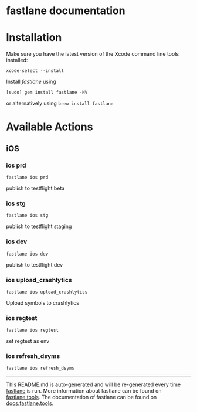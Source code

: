 fastlane documentation
================
# Installation

Make sure you have the latest version of the Xcode command line tools installed:

```
xcode-select --install
```

Install _fastlane_ using
```
[sudo] gem install fastlane -NV
```
or alternatively using `brew install fastlane`

# Available Actions
## iOS
### ios prd
```
fastlane ios prd
```
publish to testflight beta
### ios stg
```
fastlane ios stg
```
publish to testflight staging
### ios dev
```
fastlane ios dev
```
publish to testflight dev
### ios upload_crashlytics
```
fastlane ios upload_crashlytics
```
Upload symbols to crashlytics
### ios regtest
```
fastlane ios regtest
```
set regtest as env
### ios refresh_dsyms
```
fastlane ios refresh_dsyms
```


----

This README.md is auto-generated and will be re-generated every time [fastlane](https://fastlane.tools) is run.
More information about fastlane can be found on [fastlane.tools](https://fastlane.tools).
The documentation of fastlane can be found on [docs.fastlane.tools](https://docs.fastlane.tools).
